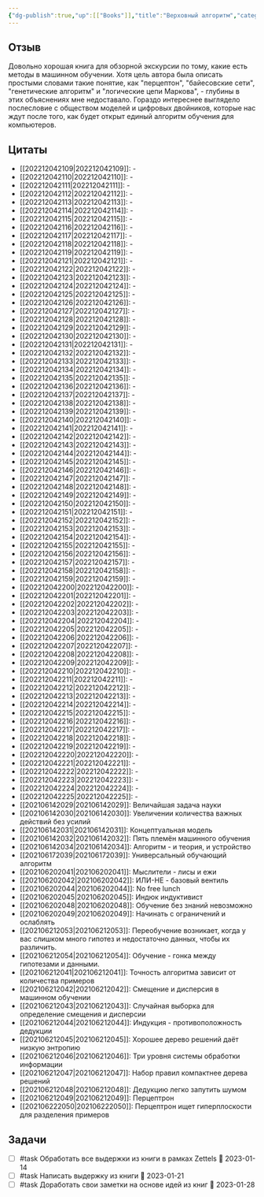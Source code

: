 ```yaml
---
{"dg-publish":true,"up":[["Books"]],"title":"Верховный алгоритм","category":"book","status":"Waiting","tags":["books"],"rating:":4,"date":"2021-06-04T11:04:22+04:00","modified_at":"2023-01-08T20:50:03+04:00","permalink":"/refs/verhovnyj-algoritm/","dgHomeLink":false,"dgPassFrontmatter":true}
---
```






## Отзыв

Довольно хорошая книга для обзорной экскурсии по тому, какие есть методы в машинном обучении. Хотя цель автора была описать простыми словами такие понятие, как "перцептон", "байесовские сети", "генетические алгоритм" и "логические цепи Маркова", - глубины в этих объяснениях мне недоставало. Гораздо интереснее выглядело послесловие с обществом моделей и цифровых двойников, которые нас ждут после того, как будет открыт единый алгоритм обучения для компьютеров.

## Цитаты

- [[202212042109|202212042109]]: \-
- [[202212042110|202212042110]]: \-
- [[202212042111|202212042111]]: \-
- [[202212042112|202212042112]]: \-
- [[202212042113|202212042113]]: \-
- [[202212042114|202212042114]]: \-
- [[202212042115|202212042115]]: \-
- [[202212042116|202212042116]]: \-
- [[202212042117|202212042117]]: \-
- [[202212042118|202212042118]]: \-
- [[202212042119|202212042119]]: \-
- [[202212042121|202212042121]]: \-
- [[202212042122|202212042122]]: \-
- [[202212042123|202212042123]]: \-
- [[202212042124|202212042124]]: \-
- [[202212042125|202212042125]]: \-
- [[202212042126|202212042126]]: \-
- [[202212042127|202212042127]]: \-
- [[202212042128|202212042128]]: \-
- [[202212042129|202212042129]]: \-
- [[202212042130|202212042130]]: \-
- [[202212042131|202212042131]]: \-
- [[202212042132|202212042132]]: \-
- [[202212042133|202212042133]]: \-
- [[202212042134|202212042134]]: \-
- [[202212042135|202212042135]]: \-
- [[202212042136|202212042136]]: \-
- [[202212042137|202212042137]]: \-
- [[202212042138|202212042138]]: \-
- [[202212042139|202212042139]]: \-
- [[202212042140|202212042140]]: \-
- [[202212042141|202212042141]]: \-
- [[202212042142|202212042142]]: \-
- [[202212042143|202212042143]]: \-
- [[202212042144|202212042144]]: \-
- [[202212042145|202212042145]]: \-
- [[202212042146|202212042146]]: \-
- [[202212042147|202212042147]]: \-
- [[202212042148|202212042148]]: \-
- [[202212042149|202212042149]]: \-
- [[202212042150|202212042150]]: \-
- [[202212042151|202212042151]]: \-
- [[202212042152|202212042152]]: \-
- [[202212042153|202212042153]]: \-
- [[202212042154|202212042154]]: \-
- [[202212042155|202212042155]]: \-
- [[202212042156|202212042156]]: \-
- [[202212042157|202212042157]]: \-
- [[202212042158|202212042158]]: \-
- [[202212042159|202212042159]]: \-
- [[202212042200|202212042200]]: \-
- [[202212042201|202212042201]]: \-
- [[202212042202|202212042202]]: \-
- [[202212042203|202212042203]]: \-
- [[202212042204|202212042204]]: \-
- [[202212042205|202212042205]]: \-
- [[202212042206|202212042206]]: \-
- [[202212042207|202212042207]]: \-
- [[202212042208|202212042208]]: \-
- [[202212042209|202212042209]]: \-
- [[202212042210|202212042210]]: \-
- [[202212042211|202212042211]]: \-
- [[202212042212|202212042212]]: \-
- [[202212042213|202212042213]]: \-
- [[202212042214|202212042214]]: \-
- [[202212042215|202212042215]]: \-
- [[202212042216|202212042216]]: \-
- [[202212042217|202212042217]]: \-
- [[202212042218|202212042218]]: \-
- [[202212042219|202212042219]]: \-
- [[202212042220|202212042220]]: \-
- [[202212042221|202212042221]]: \-
- [[202212042222|202212042222]]: \-
- [[202212042223|202212042223]]: \-
- [[202212042224|202212042224]]: \-
- [[202212042225|202212042225]]: \-
- [[202106142029|202106142029]]: Величайшая задача науки
- [[202106142030|202106142030]]: Увеличении количества важных действий без усилий
- [[202106142031|202106142031]]: Концептуальная модель
- [[202106142032|202106142032]]: Пять племён машинного обучения
- [[202106142034|202106142034]]: Алгоритм - и теория, и устройство
- [[202106172039|202106172039]]: Универсальный обучающий алгоритм
- [[202106202041|202106202041]]: Мыслители - лисы и ежи
- [[202106202042|202106202042]]: ИЛИ-НЕ - базовый вентиль
- [[202106202044|202106202044]]: No free lunch
- [[202106202045|202106202045]]: Индюк индуктивист
- [[202106202048|202106202048]]: Обучение без знаний невозможно
- [[202106202049|202106202049]]: Начинать с ограничений и ослаблять
- [[202106212053|202106212053]]: Переобучение возникает, когда у вас слишком много гипотез и недостаточно данных, чтобы их различить.
- [[202106212054|202106212054]]: Обучение - гонка между гипотезами и данными.
- [[202106212041|202106212041]]: Точность алгоритма зависит от количества примеров
- [[202106212042|202106212042]]: Смещение и дисперсия в машинном обучении
- [[202106212043|202106212043]]: Случайная выборка для определение смещения и дисперсии
- [[202106212044|202106212044]]: Индукция - противоположность дедукции
- [[202106212045|202106212045]]: Хорошее дерево решений даёт низкую энтропию
- [[202106212046|202106212046]]: Три уровня системы обработки информации
- [[202106212047|202106212047]]: Набор правил компактнее дерева решений
- [[202106212048|202106212048]]: Дедукцию легко запутить шумом
- [[202106212049|202106212049]]: Перцептрон
- [[202106222050|202106222050]]: Перцептрон ищет гиперплоскости для разделения примеров


## Задачи

- [ ] #task Обработать все выдержки из книги в рамках Zettels 📅 2023-01-14
- [ ] #task Написать выдержку из книги 📅 2023-01-21
- [ ] #task Доработать свои заметки на основе идей из книг 📅 2023-01-28
